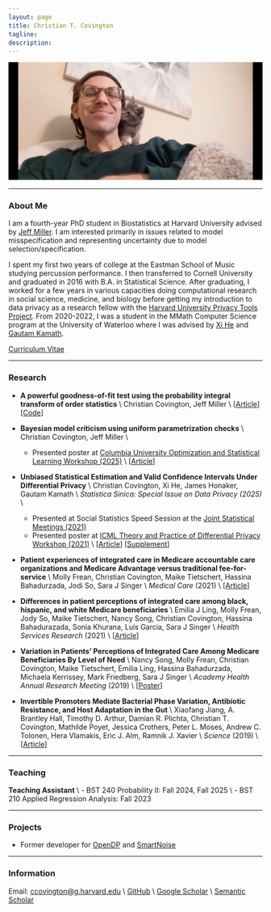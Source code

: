 ```yaml
---
layout: page
title: Christian T. Covington
tagline: 
description:
---
```


<img src="christian_pic.jpg" alt="profile_picture" width="1000"/> 

---

### About Me 
I am a fourth-year PhD student in Biostatistics at Harvard University advised by [Jeff Miller](https://jwmi.github.io).
I am interested primarily in issues related to model misspecification and
representing uncertainty due to model selection/specification.

I spent my first two years of college at the Eastman School of Music studying percussion performance. I then transferred to Cornell University and graduated in 2016 with B.A. in Statistical Science. After graduating, I worked for a few years in various capacities doing computational research in social science, medicine, and biology before getting my introduction to data privacy as a research fellow with the [Harvard University Privacy Tools Project](https://privacytools.seas.harvard.edu/). 
From 2020-2022, I was a student in the MMath Computer Science program at the University of Waterloo where I was advised by [Xi He](https://cs.uwaterloo.ca/~xihe/) and [Gautam Kamath](http://www.gautamkamath.com/).

<a href="cv/covington_cv.pdf" target="blank_">Curriculum Vitae</a>

---

### Research

- **A powerful goodness-of-fit test using the probability integral transform of order statistics** \\
Christian Covington, Jeff Miller \\
[[Article](https://arxiv.org/abs/2510.22854)]
[[Code](https://github.com/ctcovington/PITOS)]

- **Bayesian model criticism using uniform parametrization checks** \\
Christian Covington, Jeff Miller \\
    - Presented poster at [Columbia University Optimization and Statistical Learning Workshop (2025)](https://stat.columbia.edu/optimization-and-statistical-learning-workshop/) \\
[[Article](https://arxiv.org/abs/2503.18261)]

- **Unbiased Statistical Estimation and Valid Confidence Intervals Under Differential Privacy** \\
Christian Covington, Xi He, James Honaker, Gautam Kamath \\
*Statistica Sinica: Special Issue on Data Privacy (2025)* \\
    - Presented at Social Statistics Speed Session at the [Joint Statistical Meetings (2021)](https://ww2.amstat.org/meetings/jsm/2021/index.cfm)
    - Presented poster at [ICML Theory and Practice of Differential Privacy Workshop (2021)](https://tpdp.journalprivacyconfidentiality.org/2021/) \\
[[Article](https://www3.stat.sinica.edu.tw/ss_newpaper/SS-2022-0276_na.pdf)]
[[Supplement](https://www3.stat.sinica.edu.tw/preprint/supp/2022-0276_supp.pdf)]

- **Patient experiences of integrated care in Medicare accountable care organizations and Medicare Advantage versus traditional fee-for-service** \\
Molly Frean, Christian Covington, Maike Tietschert, Hassina Bahadurzada, Jodi So, Sara J Singer \\
*Medical Care* (2021) \\
[[Article](https://pubmed.ncbi.nlm.nih.gov/33273291/)]

- **Differences in patient perceptions of integrated care among black, hispanic, and white Medicare beneficiaries** \\
Emilia J Ling, Molly Frean, Jody So, Maike Tietschert, Nancy Song, Christian Covington, Hassina Bahadurazada, Sonia Khurana, Luis Garcia, Sara J Singer \\
*Health Services Research* (2021) \\
[[Article](https://onlinelibrary.wiley.com/doi/abs/10.1111/1475-6773.13637)]

- **Variation in Patients’ Perceptions of Integrated Care Among Medicare Beneficiaries By Level of Need** \\
Nancy Song, Molly Frean, Christian Covington, Maike Tietschert, Emilia Ling, Hassina Bahadurzada, Michaela Kerrissey, Mark Friedberg, Sara J Singer \\
*Academy Health Annual Research Meeting* (2019) \\
[[Poster](https://academyhealth.confex.com/academyhealth/2019arm/meetingapp.cgi/Paper/32193)]

- **Invertible Promoters Mediate Bacterial Phase Variation, Antibiotic Resistance, and Host Adaptation in the Gut** \\
Xiaofang Jiang, A. Brantley Hall, Timothy D. Arthur, Damian R. Plichta, Christian T. Covington, Mathilde Poyet, Jessica Crothers, Peter L. Moses, Andrew C. Tolonen, Hera Vlamakis, Eric J. Alm, Ramnik J. Xavier \\
*Science* (2019) \\
[[Article](https://science.sciencemag.org/content/363/6423/181)]

--- 

### Teaching
**Teaching Assistant** \\
    - BST 240 Probability II: Fall 2024, Fall 2025 \\
    - BST 210 Applied Regression Analysis: Fall 2023

---

### Projects
- Former developer for [OpenDP](https://projects.iq.harvard.edu/opendp) and [SmartNoise](https://github.com/opendifferentialprivacy/smartnoise-core)

---

### Information
Email: ccovington@g.harvard.edu \\
[GitHub](https://github.com/ctcovington) \\
[Google Scholar](https://scholar.google.com/citations?hl=en&user=dxtVsBAAAAAJ&sortby=pubdate&view_op=list_works&gmla=AJsN-F5eRs3wf0Xvi6e13Nz-xGd-4sjPF_eARqmRYrfL3fHgnsJY0c4FOJGCbook2trXkrWDcLnsi3nAKXMM1NoecBFHnmyIZi64YhuEChlIAogBGvwQ9cc) \\
[Semantic Scholar](https://www.semanticscholar.org/author/1661151584)